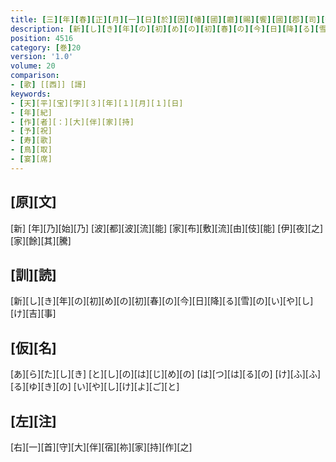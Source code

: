 ```yaml
---
title: [三][年][春][正][月][一][日][於][因][幡][國][廳][賜][饗][國][郡][司][等][之][宴][歌][一][首]
description: [新][し][き][年][の][初][め][の][初][春][の][今][日][降][る][雪][の][い][や][し][け][吉][事]
position: 4516
category: [巻]20
version: '1.0'
volume: 20
comparison:
- [歌] [[西]] [謌]
keywords:
- [天][平][宝][字][３][年][１][月][１][日]
- [年][紀]
- [作][者][：][大][伴][家][持]
- [予][祝]
- [寿][歌]
- [鳥][取]
- [宴][席]
---
```


## [原][文]

[新] [年][乃][始][乃] [波][都][波][流][能] [家][布][敷][流][由][伎][能] [伊][夜][之][家][餘][其][騰]

## [訓][読]

[新][し][き][年][の][初][め][の][初][春][の][今][日][降][る][雪][の][い][や][し][け][吉][事]

## [仮][名]

[あ][ら][た][し][き] [と][し][の][は][じ][め][の] [は][つ][は][る][の] [け][ふ][ふ][る][ゆ][き][の] [い][や][し][け][よ][ご][と]

## [左][注]

[右][一][首][守][大][伴][宿][祢][家][持][作][之]
